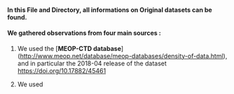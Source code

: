 
#### In this File and Directory, all informations on Original datasets can be found. 
#### We gathered observations from four main sources :

1) We used the [**MEOP-CTD database**] (http://www.meop.net/database/meop-databases/density-of-data.html), and in particular the 2018-04 release of the dataset https://doi.org/10.17882/45461

2) We used 
